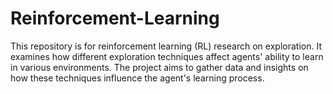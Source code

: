 # Reinforcement-Learning
This repository is for reinforcement learning (RL) research on exploration. It examines how different exploration techniques affect agents' ability to learn in various environments. The project aims to gather data and insights on how these techniques influence the agent's learning process.
